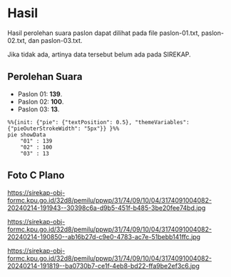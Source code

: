 # Hasil

Hasil perolehan suara paslon dapat dilihat pada file paslon-01.txt, paslon-02.txt, dan paslon-03.txt.

Jika tidak ada, artinya data tersebut belum ada pada SIREKAP.

## Perolehan Suara

 * Paslon 01: **139**.
 * Paslon 02: **100**.
 * Paslon 03: **13**.

```mermaid
%%{init: {"pie": {"textPosition": 0.5}, "themeVariables": {"pieOuterStrokeWidth": "5px"}} }%%
pie showData
    "01" : 139
    "02" : 100
    "03" : 13
```
## Foto C Plano

https://sirekap-obj-formc.kpu.go.id/32d8/pemilu/ppwp/31/74/09/10/04/3174091004082-20240214-191943--30398c6a-d9b5-451f-b485-3be20fee74bd.jpg

https://sirekap-obj-formc.kpu.go.id/32d8/pemilu/ppwp/31/74/09/10/04/3174091004082-20240214-190850--ab16b27d-c9e0-4783-ac7e-51bebb141ffc.jpg

https://sirekap-obj-formc.kpu.go.id/32d8/pemilu/ppwp/31/74/09/10/04/3174091004082-20240214-191819--ba0730b7-ce1f-4eb8-bd22-ffa9be2ef3c6.jpg
